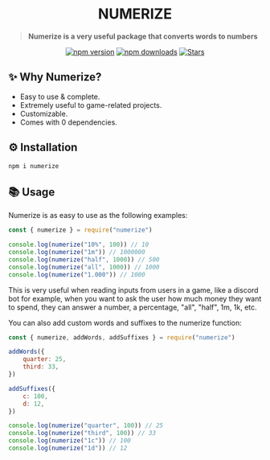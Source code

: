 <h1 align="center"> NUMERIZE </h1>

> **Numerize is a very useful package that converts words to numbers**

<p align="center">
    <a href="https://www.npmjs.com/package/numerize"><img src="https://img.shields.io/npm/v/numerize.svg?maxAge=3600" alt="npm version" /></a>
		<a href="https://www.npmjs.com/package/numerize"><img src="https://img.shields.io/npm/dt/numerize.svg?maxAge=3600" alt="npm downloads" /></a>
        <a title="Stars" href="https://github.com/falcao-g/falbot">
        <img src="https://img.shields.io/github/stars/falcao-g/numerize" alt="Stars">
    </a>
</p>

## **✨ Why Numerize?**

- Easy to use & complete.
- Extremely useful to game-related projects.
- Customizable.
- Comes with 0 dependencies.

## **⚙️ Installation**

```bash
npm i numerize
```

## **📚 Usage**

Numerize is as easy to use as the following examples:

```js
const { numerize } = require("numerize")

console.log(numerize("10%", 100)) // 10
console.log(numerize("1m")) // 1000000
console.log(numerize("half", 1000)) // 500
console.log(numerize("all", 1000)) // 1000
console.log(numerize("1.000")) // 1000
```

This is very useful when reading inputs from users in a game, like a discord bot for example, when you want to ask the user how much money they want to spend, they can answer a number, a percentage, "all", "half", 1m, 1k, etc.

You can also add custom words and suffixes to the numerize function:

```js
const { numerize, addWords, addSuffixes } = require("numerize")

addWords({
	quarter: 25,
	third: 33,
})

addSuffixes({
	c: 100,
	d: 12,
})

console.log(numerize("quarter", 100)) // 25
console.log(numerize("third", 100)) // 33
console.log(numerize("1c")) // 100
console.log(numerize("1d")) // 12
```
